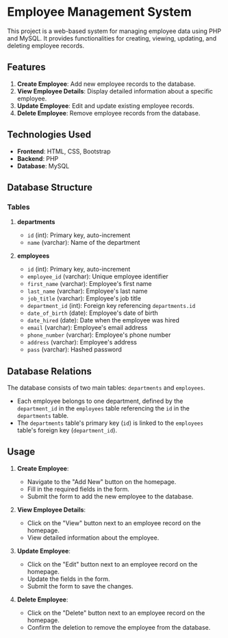 # Employee Management System

This project is a web-based system for managing employee data using PHP and MySQL. It provides functionalities for creating, viewing, updating, and deleting employee records.

## Features

1. **Create Employee**: Add new employee records to the database.
2. **View Employee Details**: Display detailed information about a specific employee.
3. **Update Employee**: Edit and update existing employee records.
4. **Delete Employee**: Remove employee records from the database.

## Technologies Used

- **Frontend**: HTML, CSS, Bootstrap
- **Backend**: PHP
- **Database**: MySQL

## Database Structure

### Tables

1. **departments**
    - `id` (int): Primary key, auto-increment
    - `name` (varchar): Name of the department

2. **employees**
    - `id` (int): Primary key, auto-increment
    - `employee_id` (varchar): Unique employee identifier
    - `first_name` (varchar): Employee's first name
    - `last_name` (varchar): Employee's last name
    - `job_title` (varchar): Employee's job title
    - `department_id` (int): Foreign key referencing `departments.id`
    - `date_of_birth` (date): Employee's date of birth
    - `date_hired` (date): Date when the employee was hired
    - `email` (varchar): Employee's email address
    - `phone_number` (varchar): Employee's phone number
    - `address` (varchar): Employee's address
    - `pass` (varchar): Hashed password

## Database Relations

The database consists of two main tables: `departments` and `employees`.
- Each employee belongs to one department, defined by the `department_id` in the `employees` table referencing the `id` in the `departments` table.
- The `departments` table's primary key (`id`) is linked to the `employees` table's foreign key (`department_id`).

## Usage

1. **Create Employee**:
    - Navigate to the "Add New" button on the homepage.
    - Fill in the required fields in the form.
    - Submit the form to add the new employee to the database.

2. **View Employee Details**:
    - Click on the "View" button next to an employee record on the homepage.
    - View detailed information about the employee.

3. **Update Employee**:
    - Click on the "Edit" button next to an employee record on the homepage.
    - Update the fields in the form.
    - Submit the form to save the changes.

4. **Delete Employee**:
    - Click on the "Delete" button next to an employee record on the homepage.
    - Confirm the deletion to remove the employee from the database.
